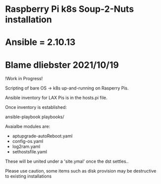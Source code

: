# Raspberry Pi k8s Soup-2-Nuts installation 

# Ansible = 2.10.13

# Blame dliebster 2021/10/19


!Work in Progress!

Scripting of bare OS -> k8s up-and-running on Rasperry Pis.

Ansible inventory for LAX Pis is in the hosts.pi file.

Once inventory is established:


ansible-playbook playbooks/<insert playbook name here>


Avaialbe modules are: 
* aptupgrade-autoReboot.yaml
* config-os.yaml
* log2ram.yaml
* sethostsfile.yaml

These will be united under a 'site.ymal' once the dst settles..

Please use caution, some items such as disk provision may be destructive to existing installations
